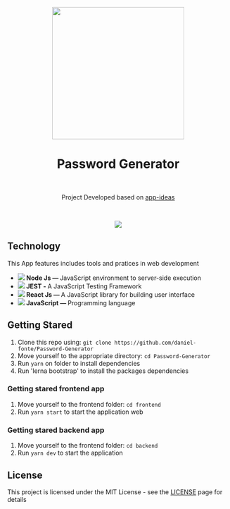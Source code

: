 <p align="center">
<img src="./src/Media/img/logo.png" width="300" height="300" />

</p>
<h1 align="center">Password Generator</h1></br>
<p align="center">
    Project Developed based on <a href="https://github.com/florinpop17/app-ideas">app-ideas</a>
</p><br/>

<p align="center">
  <img src="https://gph.is/g/Zxolg5O" />
</p>

<h2>Technology </h2>

  This App features includes tools and pratices in web development
<ul> 
    <li> 
        <strong><img src="https://img.icons8.com/windows/20/000000/node-js.png" /> Node Js — </strong>
        JavaScript environment to server-side execution
    </li> 
    <li>
      <strong><img src="https://www.google.com/url?sa=i&url=https%3A%2F%2Fjestjs.io%2Fdocs%2Fen%2Fmanual-mocks&psig=AOvVaw2RYh6wjZMoKnI03OSF-8kN&ust=1590596886149000&source=images&cd=vfe&ved=0CAIQjRxqFwoTCKirgKf50ekCFQAAAAAdAAAAABAD"> JEST - </strong> 
      A JavaScript Testing Framework 
    </li>
  <li> 
    <strong><img src="https://img.icons8.com/color/20/000000/react-native.png" /> React Js — </strong>A JavaScript library for building user interface 
  </li> 
  <li> 
    <strong><img src="https://img.icons8.com/color/20/000000/javascript.png" /> JavaScript — </strong>
Programming language
  </li> 
</ul>

<h2>Getting Stared</h2>

1. Clone this repo using: `git clone https://github.com/daniel-fonte/Password-Generator`
2. Move yourself to the appropriate directory: `cd Password-Generator`
3. Run `yarn` on folder to install dependencies
4. Run 'lerna bootstrap' to install the packages dependencies

### Getting stared frontend app
1. Move yourself to the frontend folder: `cd frontend`
2. Run `yarn start` to start the application web

### Getting stared backend app
1. Move yourself to the frontend folder: `cd backend`
2. Run `yarn dev` to start the application

## License
This project is licensed under the MIT License - see the [LICENSE](https://opensource.org/licenses/MIT) page for details
